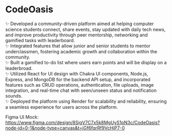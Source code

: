 # CodeOasis
✨ Developed a community-driven platform aimed at helping computer science students connect, share events, stay updated with daily tech news, and improve productivity through peer mentorship, networking and gamified tasks with leaderboard. <br/>
✨ Integrated features that allow junior and senior students to mentor underclassmen, fostering academic growth and collaboration within the community. <br/>
✨ Built a gamified to-do list where users earn points and will be display on a leaderbroad. <br/>
✨ Utilized React for UI design with Chakra UI components, Node.js, Express, and MongoDB for the backend API setup, and incorporated features such as CRUD operations, authentication, file uploads, image integration, and real-time chat with seen/unseen status and notification sounds. <br/>
✨ Deployed the platform using Render for scalability and reliability, ensuring a seamless experience for users across the platform. <br/>

Figma UI Mock: </br>
https://www.figma.com/design/8SigV7C7x5k8MgUyS1pN3c/CodeOasis?node-id=0-1&node-type=canvas&t=jGf6fqrRf9VcHiP7-0
